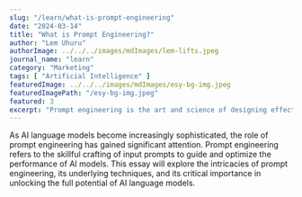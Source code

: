 ```yaml
---
slug: "/learn/what-is-prompt-engineering"
date: "2024-03-14"
title: "What is Prompt Engineering?"
author: "Lem Uhuru"
authorImage: ../../../images/mdImages/lem-lifts.jpeg
journal_name: "learn"
category: "Marketing"
tags: [ "Artificial Intelligence" ]
featuredImage: ../../../images/mdImages/esy-bg-img.jpeg
featuredImagePath: "/esy-bg-img.jpeg"
featured: 3
excerpt: "Prompt engineering is the art and science of designing effective prompts to elicit desired responses from AI language models, involving techniques such as context priming, few-shot learning, and iterative refinement, which are crucial for optimizing AI performance."
---
```


As AI language models become increasingly sophisticated, the role of prompt engineering has gained significant attention. Prompt engineering refers to the skillful crafting of input prompts to guide and optimize the performance of AI models. This essay will explore the intricacies of prompt engineering, its underlying techniques, and its critical importance in unlocking the full potential of AI language models.

